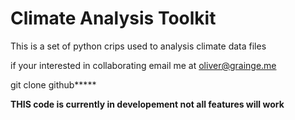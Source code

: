# Climate Analysis Toolkit

This is a set of python crips used to analysis climate data files

if your interested in collaborating email me at oliver@grainge.me


git clone github*****

**THIS code is currently in developement not all features will work**

